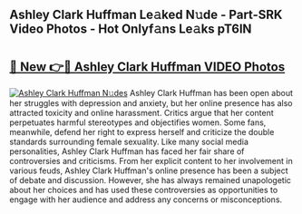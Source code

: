 ## Ashley Clark Huffman Le𝚊ked N𝚞de - Part-SRK Video Photos - Hot Onlyf𝚊ns Le𝚊ks pT6lN

# <h2><a href="http://ac37578.deff.icu/?id=Ashley+Clark+Huffman">🔗 New 👉🔴 Ashley Clark Huffman VIDEO Photos</a></h2>

[![Ashley Clark Huffman N𝚞des](https://i.imgur.com/rIISA9y.gif)](http://ac37578.deff.icu/?id=Ashley+Clark+Huffman)
Ashley Clark Huffman has been open about her struggles with depression and anxiety, but her online presence has also attracted toxicity and online harassment. Critics argue that her content perpetuates harmful stereotypes and objectifies women. Some fans, meanwhile, defend her right to express herself and criticize the double standards surrounding female sexuality. Like many social media personalities, Ashley Clark Huffman has faced her fair share of controversies and criticisms. From her explicit content to her involvement in various feuds, Ashley Clark Huffman's online presence has been a subject of debate and discussion. However, she has always remained unapologetic about her choices and has used these controversies as opportunities to engage with her audience and address any concerns or misconceptions.
